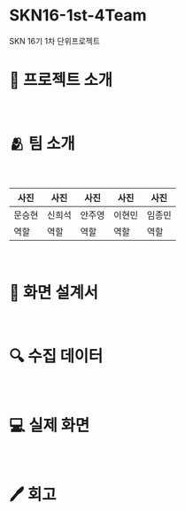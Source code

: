 # SKN16-1st-4Team
SKN 16기 1차 단위프로젝트
<br>
# 📌 프로젝트 소개
<br>

# 🫂 팀 소개
<br>

| 사진 | 사진 | 사진 | 사진 | 사진 |
|---|---|---|---|---|
| 문승현 | 신희석 | 안주영 | 이현민 | 임종민 |
| 역할 | 역할 | 역할 | 역할 | 역할 |

<br>


# 📄 화면 설계서
<br>


# 🔍 수집 데이터
<br>

# 💻 실제 화면
<br>

# 🖊 회고
<br>
